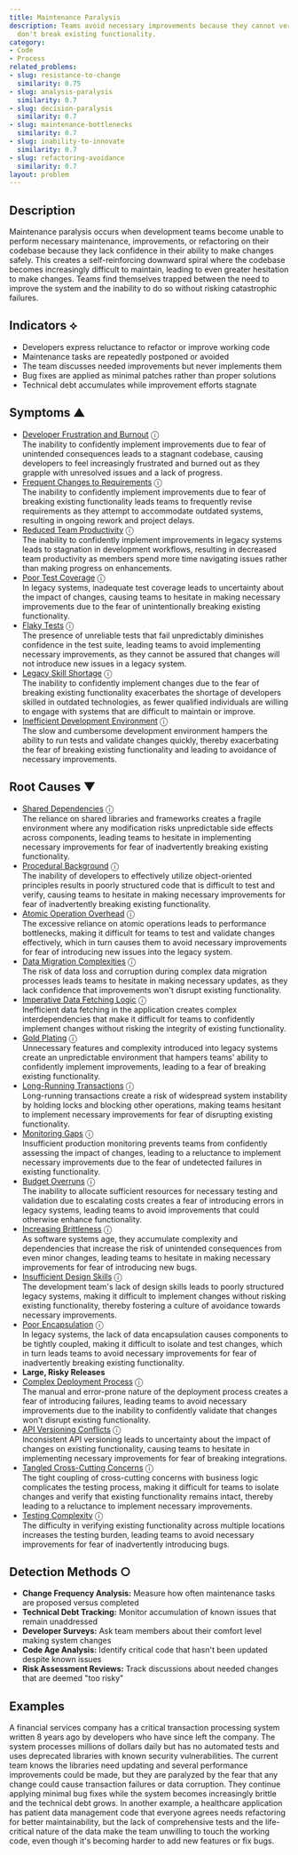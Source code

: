 ```yaml
---
title: Maintenance Paralysis
description: Teams avoid necessary improvements because they cannot verify that changes
  don't break existing functionality.
category:
- Code
- Process
related_problems:
- slug: resistance-to-change
  similarity: 0.75
- slug: analysis-paralysis
  similarity: 0.7
- slug: decision-paralysis
  similarity: 0.7
- slug: maintenance-bottlenecks
  similarity: 0.7
- slug: inability-to-innovate
  similarity: 0.7
- slug: refactoring-avoidance
  similarity: 0.7
layout: problem
---
```


## Description

Maintenance paralysis occurs when development teams become unable to perform necessary maintenance, improvements, or refactoring on their codebase because they lack confidence in their ability to make changes safely. This creates a self-reinforcing downward spiral where the codebase becomes increasingly difficult to maintain, leading to even greater hesitation to make changes. Teams find themselves trapped between the need to improve the system and the inability to do so without risking catastrophic failures.


## Indicators ⟡
- Developers express reluctance to refactor or improve working code
- Maintenance tasks are repeatedly postponed or avoided
- The team discusses needed improvements but never implements them
- Bug fixes are applied as minimal patches rather than proper solutions
- Technical debt accumulates while improvement efforts stagnate


## Symptoms ▲

- [Developer Frustration and Burnout](developer-frustration-and-burnout.md) <span class="info-tooltip" title="Confidence: 0.403, Strength: 0.625">ⓘ</span>
<br/>  The inability to confidently implement improvements due to fear of unintended consequences leads to a stagnant codebase, causing developers to feel increasingly frustrated and burned out as they grapple with unresolved issues and a lack of progress.
- [Frequent Changes to Requirements](frequent-changes-to-requirements.md) <span class="info-tooltip" title="Confidence: 0.395, Strength: 0.633">ⓘ</span>
<br/>  The inability to confidently implement improvements due to fear of breaking existing functionality leads teams to frequently revise requirements as they attempt to accommodate outdated systems, resulting in ongoing rework and project delays.
- [Reduced Team Productivity](reduced-team-productivity.md) <span class="info-tooltip" title="Confidence: 0.390, Strength: 0.730">ⓘ</span>
<br/>  The inability to confidently implement improvements in legacy systems leads to stagnation in development workflows, resulting in decreased team productivity as members spend more time navigating issues rather than making progress on enhancements.
- [Poor Test Coverage](poor-test-coverage.md) <span class="info-tooltip" title="Confidence: 0.350, Strength: 0.592">ⓘ</span>
<br/>  In legacy systems, inadequate test coverage leads to uncertainty about the impact of changes, causing teams to hesitate in making necessary improvements due to the fear of unintentionally breaking existing functionality.
- [Flaky Tests](flaky-tests.md) <span class="info-tooltip" title="Confidence: 0.315, Strength: 0.670">ⓘ</span>
<br/>  The presence of unreliable tests that fail unpredictably diminishes confidence in the test suite, leading teams to avoid implementing necessary improvements, as they cannot be assured that changes will not introduce new issues in a legacy system.
- [Legacy Skill Shortage](legacy-skill-shortage.md) <span class="info-tooltip" title="Confidence: 0.315, Strength: 0.568">ⓘ</span>
<br/>  The inability to confidently implement changes due to the fear of breaking existing functionality exacerbates the shortage of developers skilled in outdated technologies, as fewer qualified individuals are willing to engage with systems that are difficult to maintain or improve.
- [Inefficient Development Environment](inefficient-development-environment.md) <span class="info-tooltip" title="Confidence: 0.309, Strength: 0.547">ⓘ</span>
<br/>  The slow and cumbersome development environment hampers the ability to run tests and validate changes quickly, thereby exacerbating the fear of breaking existing functionality and leading to avoidance of necessary improvements.

## Root Causes ▼

- [Shared Dependencies](shared-dependencies.md) <span class="info-tooltip" title="Confidence: 0.419, Strength: 0.958">ⓘ</span>
<br/>  The reliance on shared libraries and frameworks creates a fragile environment where any modification risks unpredictable side effects across components, leading teams to hesitate in implementing necessary improvements for fear of inadvertently breaking existing functionality.
- [Procedural Background](procedural-background.md) <span class="info-tooltip" title="Confidence: 0.399, Strength: 0.941">ⓘ</span>
<br/>  The inability of developers to effectively utilize object-oriented principles results in poorly structured code that is difficult to test and verify, causing teams to hesitate in making necessary improvements for fear of inadvertently breaking existing functionality.
- [Atomic Operation Overhead](atomic-operation-overhead.md) <span class="info-tooltip" title="Confidence: 0.379, Strength: 0.871">ⓘ</span>
<br/>  The excessive reliance on atomic operations leads to performance bottlenecks, making it difficult for teams to test and validate changes effectively, which in turn causes them to avoid necessary improvements for fear of introducing new issues into the legacy system.
- [Data Migration Complexities](data-migration-complexities.md) <span class="info-tooltip" title="Confidence: 0.377, Strength: 0.906">ⓘ</span>
<br/>  The risk of data loss and corruption during complex data migration processes leads teams to hesitate in making necessary updates, as they lack confidence that improvements won't disrupt existing functionality.
- [Imperative Data Fetching Logic](imperative-data-fetching-logic.md) <span class="info-tooltip" title="Confidence: 0.375, Strength: 0.880">ⓘ</span>
<br/>  Inefficient data fetching in the application creates complex interdependencies that make it difficult for teams to confidently implement changes without risking the integrity of existing functionality.
- [Gold Plating](gold-plating.md) <span class="info-tooltip" title="Confidence: 0.362, Strength: 0.919">ⓘ</span>
<br/>  Unnecessary features and complexity introduced into legacy systems create an unpredictable environment that hampers teams' ability to confidently implement improvements, leading to a fear of breaking existing functionality.
- [Long-Running Transactions](long-running-transactions.md) <span class="info-tooltip" title="Confidence: 0.362, Strength: 0.880">ⓘ</span>
<br/>  Long-running transactions create a risk of widespread system instability by holding locks and blocking other operations, making teams hesitant to implement necessary improvements for fear of disrupting existing functionality.
- [Monitoring Gaps](monitoring-gaps.md) <span class="info-tooltip" title="Confidence: 0.338, Strength: 0.902">ⓘ</span>
<br/>  Insufficient production monitoring prevents teams from confidently assessing the impact of changes, leading to a reluctance to implement necessary improvements due to the fear of undetected failures in existing functionality.
- [Budget Overruns](budget-overruns.md) <span class="info-tooltip" title="Confidence: 0.338, Strength: 0.942">ⓘ</span>
<br/>  The inability to allocate sufficient resources for necessary testing and validation due to escalating costs creates a fear of introducing errors in legacy systems, leading teams to avoid improvements that could otherwise enhance functionality.
- [Increasing Brittleness](increasing-brittleness.md) <span class="info-tooltip" title="Confidence: 0.327, Strength: 0.911">ⓘ</span>
<br/>  As software systems age, they accumulate complexity and dependencies that increase the risk of unintended consequences from even minor changes, leading teams to hesitate in making necessary improvements for fear of introducing new bugs.
- [Insufficient Design Skills](insufficient-design-skills.md) <span class="info-tooltip" title="Confidence: 0.327, Strength: 0.920">ⓘ</span>
<br/>  The development team's lack of design skills leads to poorly structured legacy systems, making it difficult to implement changes without risking existing functionality, thereby fostering a culture of avoidance towards necessary improvements.
- [Poor Encapsulation](poor-encapsulation.md) <span class="info-tooltip" title="Confidence: 0.327, Strength: 0.910">ⓘ</span>
<br/>  In legacy systems, the lack of data encapsulation causes components to be tightly coupled, making it difficult to isolate and test changes, which in turn leads teams to avoid necessary improvements for fear of inadvertently breaking existing functionality.
- **Large, Risky Releases**
- [Complex Deployment Process](complex-deployment-process.md) <span class="info-tooltip" title="Confidence: 0.311, Strength: 0.836">ⓘ</span>
<br/>  The manual and error-prone nature of the deployment process creates a fear of introducing failures, leading teams to avoid necessary improvements due to the inability to confidently validate that changes won't disrupt existing functionality.
- [API Versioning Conflicts](api-versioning-conflicts.md) <span class="info-tooltip" title="Confidence: 0.307, Strength: 0.872">ⓘ</span>
<br/>  Inconsistent API versioning leads to uncertainty about the impact of changes on existing functionality, causing teams to hesitate in implementing necessary improvements for fear of breaking integrations.
- [Tangled Cross-Cutting Concerns](tangled-cross-cutting-concerns.md) <span class="info-tooltip" title="Confidence: 0.305, Strength: 0.897">ⓘ</span>
<br/>  The tight coupling of cross-cutting concerns with business logic complicates the testing process, making it difficult for teams to isolate changes and verify that existing functionality remains intact, thereby leading to a reluctance to implement necessary improvements.
- [Testing Complexity](testing-complexity.md) <span class="info-tooltip" title="Confidence: 0.303, Strength: 0.878">ⓘ</span>
<br/>  The difficulty in verifying existing functionality across multiple locations increases the testing burden, leading teams to avoid necessary improvements for fear of inadvertently introducing bugs.

## Detection Methods ○
- **Change Frequency Analysis:** Measure how often maintenance tasks are proposed versus completed
- **Technical Debt Tracking:** Monitor accumulation of known issues that remain unaddressed
- **Developer Surveys:** Ask team members about their comfort level making system changes
- **Code Age Analysis:** Identify critical code that hasn't been updated despite known issues
- **Risk Assessment Reviews:** Track discussions about needed changes that are deemed "too risky"


## Examples

A financial services company has a critical transaction processing system written 8 years ago by developers who have since left the company. The system processes millions of dollars daily but has no automated tests and uses deprecated libraries with known security vulnerabilities. The current team knows the libraries need updating and several performance improvements could be made, but they are paralyzed by the fear that any change could cause transaction failures or data corruption. They continue applying minimal bug fixes while the system becomes increasingly brittle and the technical debt grows. In another example, a healthcare application has patient data management code that everyone agrees needs refactoring for better maintainability, but the lack of comprehensive tests and the life-critical nature of the data make the team unwilling to touch the working code, even though it's becoming harder to add new features or fix bugs.

